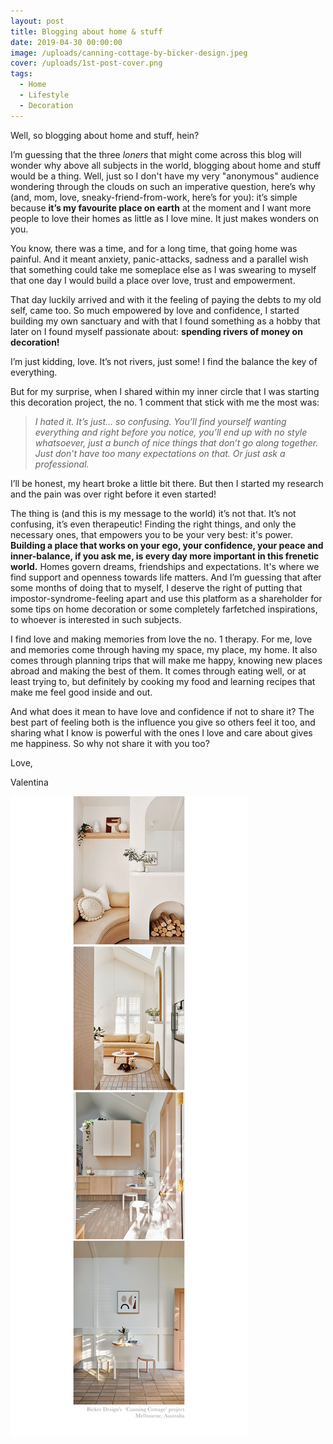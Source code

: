 ```yaml
---
layout: post
title: Blogging about home & stuff
date: 2019-04-30 00:00:00
image: /uploads/canning-cottage-by-bicker-design.jpeg
cover: /uploads/1st-post-cover.png
tags:
  - Home
  - Lifestyle
  - Decoration
---
```


Well, so blogging about home and stuff, hein?

I’m guessing that the three *loners* that might come across this blog will wonder why above all subjects in the world, blogging about home and stuff would be a thing. Well, just so I don't have my very "anonymous" audience wondering through the clouds on such an imperative question, here’s why (and, mom, love, sneaky-friend-from-work, here’s for you): it’s simple because **it’s my favourite place on earth** at the moment and I want more people to love their homes as little as I love mine. It just makes wonders on you.

You know, there was a time, and for a long time, that going home was painful. And it meant anxiety, panic-attacks, sadness and a parallel wish that something could take me someplace else as I was swearing to myself that one day I would build a place over love, trust and empowerment.

That day luckily arrived and with it the feeling of paying the debts to my old self, came too. So much empowered by love and confidence, I started building my own sanctuary and with that I found something as a hobby that later on I found myself passionate about: **spending rivers of money on decoration\!**

I’m just kidding, love. It’s not rivers, just some\! I find the balance the key of everything.

But for my surprise, when I shared within my inner circle that I was starting this decoration project, the no. 1 comment that stick with me the most was:

> *I hated it. It’s just… so confusing. You’ll find yourself wanting everything and right before you notice, you’ll end up with no style whatsoever, just a bunch of nice things that don’t go along together. Just don’t have too many expectations on that. Or just ask a professional.*

I’ll be honest, my heart broke a little bit there. But then I started my research and the pain was over right before it even started\!

The thing is (and this is my message to the world) it’s not that. It’s not confusing, it’s even therapeutic\! Finding the right things, and only the necessary ones, that empowers you to be your very best: it's power. **Building a place that works on your ego, your confidence, your peace and inner-balance, if you ask me, is every day more important in this frenetic world.** Homes govern dreams, friendships and expectations. It's where we find support and openness towards life matters. And I’m guessing that after some months of doing that to myself, I deserve the right of putting that impostor-syndrome-feeling apart and use this platform as a shareholder for some tips on home decoration or some completely farfetched inspirations, to whoever is interested in such subjects.

I find love and making memories from love the no. 1 therapy. For me, love and memories come through having my space, my place, my home. It also comes through planning trips that will make me happy, knowing new places abroad and making the best of them. It comes through eating well, or at least trying to, but definitely by cooking my food and learning recipes that make me feel good inside and out.

And what does it mean to have love and confidence if not to share it? The best part of feeling both is the influence you give so others feel it too, and sharing what I know is powerful with the ones I love and care about gives me happiness. So why not share it with you too?

Love,

Valentina

![](/uploads/postii-1.png)